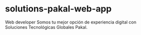 # solutions-pakal-web-app
Web developer
Somos tu mejor opción de experiencia digital con Soluciones Tecnológicas Globales Pakal.
